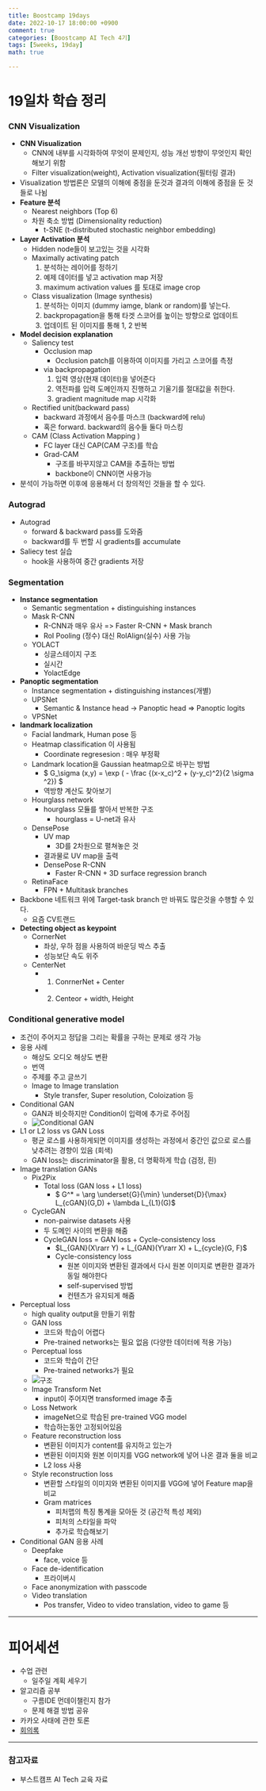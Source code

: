```yaml
---
title: Boostcamp 19days
date: 2022-10-17 18:00:00 +0900
comment: true
categories: [Boostcamp AI Tech 4기]
tags: [5weeks, 19day]
math: true

---
```

# 19일차 학습 정리

<h3 data-toc-skip> CNN Visualization </h3>

- **CNN Visualization**
  - CNN에 내부를 시각화하여 무엇이 문제인지, 성능 개선 방향이 무엇인지 확인해보기 위함
  - Filter visualization(weight), Activation visualization(필터링 결과)
- Visualization 방법론은 모델의 이해에 중점을 둔것과 결과의 이해에 중점을 둔 것들로 나뉨
- **Feature 분석**
  - Nearest neighbors (Top 6)
  - 차원 축소 방법 (Dimensionality reduction)
    - t-SNE (t-distributed stochastic neighbor embedding)
- **Layer Activation 분석**
  - Hidden node들이 보고있는 것을 시각화
  - Maximally activating patch
    1. 분석하는 레이어를 정하기
    2. 예제 데이터를 넣고 activation map 저장
    3. maximum activation values 를 토대로 image crop
  - Class visualization (Image synthesis)
    1. 분석하는 이미지 (dummy iamge, blank or random)를 넣는다.
    2. backpropagation을 통해 타겟 스코어를 높이는 방향으로 업데이트
    3. 업데이트 된 이미지를 통해 1, 2 반복
- **Model decision explanation**
  - Saliency test
    - Occlusion map
      - Occlusion patch를 이용하여 이미지를 가리고 스코어를 측정
    - via backpropagation
      1. 입력 영상(현재 데이터)을 넣어준다
      2. 역전파를 입력 도메인까지 진행하고 기울기를 절대값을 취한다.
      3. gradient magnitude map 시각화
  - Rectified unit(backward pass)
      - backward 과정에서 음수를 마스크 (backward에 relu)
      - 혹은 forward. backward의 음수들 둘다 마스킹
  - CAM (Class Activation Mapping )
    - FC layer 대신 CAP(CAM 구조)를 학습
    - Grad-CAM 
      - 구조를 바꾸지않고 CAM을 추출하는 방법
      - backbone이 CNN이면 사용가능
- 분석이 가능하면 이후에 응용해서 더 창의적인 것들을 할 수 있다.

<h3 data-toc-skip> Autograd </h3>

- Autograd
  - forward & backward pass를 도와줌
  - backward를 두 번할 시 gradients를 accumulate
- Saliecy test 실습
  - hook을 사용하여 중간 gradients 저장

<h3 data-toc-skip> Segmentation </h3>

- **Instance segmentation**
  - Semantic segmentation + distinguishing instances
  - Mask R-CNN
    - R-CNN과 매우 유사 => Faster R-CNN + Mask branch
    - RoI Pooling (정수) 대신 RoIAlign(실수) 사용 가능
  - YOLACT
    - 싱글스테이지 구조
    - 실시간
    - YolactEdge
- **Panoptic segmentation**
  - Instance segmentation + distinguishing instances(개별)
  - UPSNet
    - Semantic & Instance head -> Panoptic head => Panoptic logits
  - VPSNet
- **landmark localization**
  - Facial landmark, Human pose 등
  - Heatmap classification 이 사용됨
    - Coordinate regresesion : 매우 부정확
  - Landmark location을 Gaussian heatmap으로 바꾸는 방법
    - $ G_\sigma (x,y) = \exp ( - \frac {(x-x_c)^2 + (y-y_c)^2}{2 \sigma ^2}) $
    - 역방향 계산도 찾아보기
  - Hourglass network
    - hourglass 모듈를 쌓아서 반복한 구조
      - hourglass = U-net과 유사
  - DensePose
    - UV map
      - 3D를 2차원으로 펼쳐놓은 것
    - 결과물로 UV map을 출력
    - DensePose R-CNN
      - Faster R-CNN + 3D surface regression branch
  - RetinaFace
    - FPN + Multitask branches
- Backbone 네트워크 위에 Target-task branch 만 바꿔도 많은것을 수행할 수 있다.
  - 요즘 CV트랜드
- **Detecting object as keypoint**
  - CornerNet
    - 좌상, 우하 점을 사용하여 바운딩 박스 추출
    - 성능보단 속도 위주
  - CenterNet
    - 1. ConrnerNet + Center
    - 2. Centeor + width, Height

<h3 data-toc-skip> Conditional generative model </h3>

- 조건이 주어지고 정답을 그리는 확률을 구하는 문제로 생각 가능
- 응용 사례
  - 해상도 오디오 해상도 변환
  - 번역
  - 주제를 주고 글쓰기
  - Image to Image translation
    - Style transfer, Super resolution, Coloization 등
- Conditional GAN
  - GAN과 비슷하지만 Condition이 입력에 추가로 주어짐
  - ![Conditional GAN](/img/post/boostcamp_19days_img_1.png)
- L1 or L2 loss vs GAN Loss
  - 평균 로스를 사용하게되면 이미지를 생성하는 과정에서 중간인 값으로 로스를 낮추려는 경향이 있음 (회색)
  - GAN loss는 discriminator을 활용, 더 명확하게 학습 (검정, 흰)
- Image translation GANs
  - Pix2Pix
    - Total loss (GAN loss + L1 loss)
      - $ G^* = \arg \underset{G}{\min} \underset{D}{\max} L_{cGAN}(G,D) + \lambda L_{L1}(G)$
  - CycleGAN
    - non-pairwise datasets 사용
    - 두 도메인 사이의 변환을 해줌
    - CycleGAN loss = GAN loss + Cycle-consistency loss
      - $L_{GAN}(X\rarr Y) + L_{GAN}(Y\rarr X) + L_{cycle}(G, F)$
      - Cycle-consistency loss
        - 원본 이미지와 변환된 결과에서 다시 원본 이미지로 변환한 결과가 동일 해야한다
        - self-supervised 방법
        - 컨텐츠가 유지되게 해줌
- Perceptual loss
  - high quality output을 만들기 위함
  - GAN loss
    - 코드와 학습이 어렵다
    - Pre-trained networks는 필요 없음 (다양한 데이터에 적용 가능)
  - Perceptual loss
    - 코드와 학습이 간단
    - Pre-trained networks가 필요
  - ![구조](/img/post/boostcamp_19days_img_2.png)
  - Image Transform Net
    - input이 주어지면 transformed image 추출
  - Loss Network
    - imageNet으로 학습된 pre-trained VGG model
    - 학습하는동안 고정되어있음
  - Feature reconstruction loss
    - 변환된 이미지가 content를 유지하고 있는가
    - 변환된 이미지와 원본 이미지를 VGG network에 넣어 나온 결과 둘을 비교
    - L2 loss 사용
  - Style reconstruction loss
    - 변환할 스타일의 이미지와 변환된 이미지를 VGG에 넣어 Feature map을 비교
    - Gram matrices
      - 피처맵의 특징 통계을 모아둔 것 (공간적 특성 제외)
      - 피처의 스타일을 파악
      - 추가로 학습해보기
- Conditional GAN 응용 사례
  - Deepfake
    - face, voice 등
  - Face de-identification
    - 프라이버시
  - Face anonymization with passcode
  - Video translation
    - Pos transfer, Video to video translation, video to game 등
---

# 피어세션
- 수업 관련
  - 일주일 계획 세우기
- 알고리즘 공부
  - 구름IDE 먼데이챌린지 참가
  - 문제 해결 방법 공유
- 카카오 사태에 관한 토론
- [회의록](https://night-eustoma-5f3.notion.site/10-17-4aad6903e002448ab49a235b857ea51b)

---

### 참고자료
- 부스트캠프 AI Tech 교육 자료